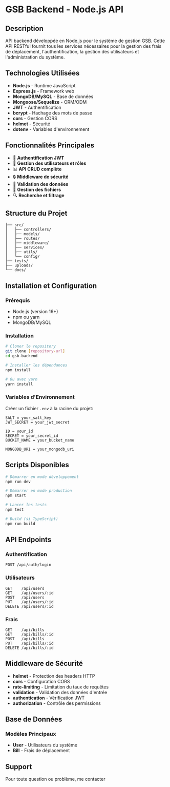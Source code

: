# GSB Backend - Node.js API

## Description
API backend développée en Node.js pour le système de gestion GSB. Cette API RESTful fournit tous les services nécessaires pour la gestion des frais de déplacement, l'authentification, la gestion des utilisateurs et l'administration du système.

## Technologies Utilisées
- **Node.js** - Runtime JavaScript
- **Express.js** - Framework web
- **MongoDB/MySQL** - Base de données
- **Mongoose/Sequelize** - ORM/ODM
- **JWT** - Authentification
- **bcrypt** - Hachage des mots de passe
- **cors** - Gestion CORS
- **helmet** - Sécurité
- **dotenv** - Variables d'environnement

## Fonctionnalités Principales
- 🔐 **Authentification JWT**
- 👥 **Gestion des utilisateurs et rôles**
- 📊 **API CRUD complète**
- 🔒 **Middleware de sécurité**
- 📝 **Validation des données**
- 📁 **Gestion des fichiers**
- 🔍 **Recherche et filtrage**

## Structure du Projet
```
├── src/
│   ├── controllers/
│   ├── models/
│   ├── routes/
│   ├── middleware/
│   ├── services/
│   ├── utils/
│   └── config/
├── tests/
├── uploads/
└── docs/
```

## Installation et Configuration

### Prérequis
- Node.js (version 16+)
- npm ou yarn
- MongoDB/MySQL

### Installation
```bash
# Cloner le repository
git clone [repository-url]
cd gsb-backend

# Installer les dépendances
npm install

# Ou avec yarn
yarn install
```

### Variables d'Environnement
Créer un fichier `.env` à la racine du projet:
```env
SALT = your_salt_key
JWT_SECRET = your_jwt_secret

ID = your_id
SECRET = your_secret_id
BUCKET_NAME = your_bucket_name

MONGODB_URI = your_mongodb_uri
```

## Scripts Disponibles

```bash
# Démarrer en mode développement
npm run dev

# Démarrer en mode production
npm start

# Lancer les tests
npm test

# Build (si TypeScript)
npm run build
```

## API Endpoints

### Authentification
```
POST /api/auth/login

```

### Utilisateurs
```
GET    /api/users
GET    /api/users/:id
POST   /api/users
PUT    /api/users/:id
DELETE /api/users/:id
```

### Frais
```
GET    /api/bills
GET    /api/bills/:id
POST   /api/bills
PUT    /api/bills/:id
DELETE /api/bills/:id
```

## Middleware de Sécurité
- **helmet** - Protection des headers HTTP
- **cors** - Configuration CORS
- **rate-limiting** - Limitation du taux de requêtes
- **validation** - Validation des données d'entrée
- **authentication** - Vérification JWT
- **authorization** - Contrôle des permissions

## Base de Données

### Modèles Principaux
- **User** - Utilisateurs du système
- **Bill** - Frais de déplacement

## Support
Pour toute question ou problème, me contacter